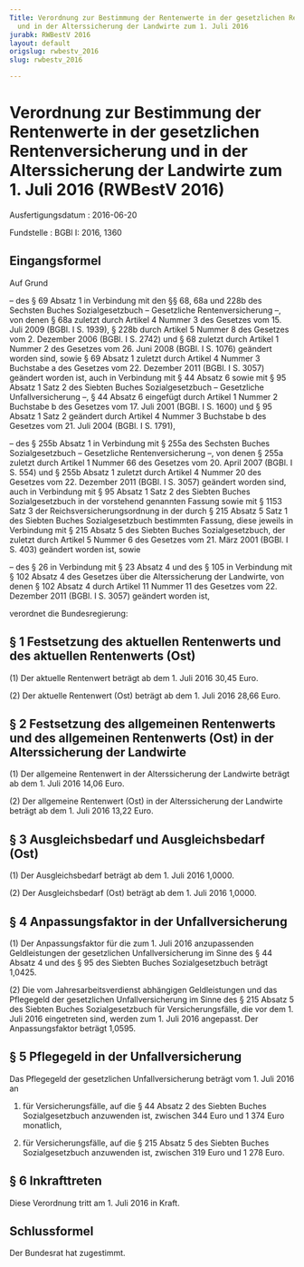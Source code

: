 ```yaml
---
Title: Verordnung zur Bestimmung der Rentenwerte in der gesetzlichen Rentenversicherung
  und in der Alterssicherung der Landwirte zum 1. Juli 2016
jurabk: RWBestV 2016
layout: default
origslug: rwbestv_2016
slug: rwbestv_2016

---
```


# Verordnung zur Bestimmung der Rentenwerte in der gesetzlichen Rentenversicherung und in der Alterssicherung der Landwirte zum 1. Juli 2016 (RWBestV 2016)

Ausfertigungsdatum
:   2016-06-20

Fundstelle
:   BGBl I: 2016, 1360


## Eingangsformel

Auf Grund

–   des § 69 Absatz 1 in Verbindung mit den §§ 68, 68a und 228b des
    Sechsten Buches Sozialgesetzbuch – Gesetzliche Rentenversicherung –,
    von denen § 68a zuletzt durch Artikel 4 Nummer 3 des Gesetzes vom 15.
    Juli 2009 (BGBl. I S. 1939), § 228b durch Artikel 5 Nummer 8 des
    Gesetzes vom 2. Dezember 2006 (BGBl. I S. 2742) und § 68 zuletzt durch
    Artikel 1 Nummer 2 des Gesetzes vom 26. Juni 2008 (BGBl. I S. 1076)
    geändert worden sind, sowie § 69 Absatz 1 zuletzt durch Artikel 4
    Nummer 3 Buchstabe a des Gesetzes vom 22. Dezember 2011 (BGBl. I S.
    3057) geändert worden ist, auch in Verbindung mit § 44 Absatz 6 sowie
    mit § 95 Absatz 1 Satz 2 des Siebten Buches Sozialgesetzbuch –
    Gesetzliche Unfallversicherung –, § 44 Absatz 6 eingefügt durch
    Artikel 1 Nummer 2 Buchstabe b des Gesetzes vom 17. Juli 2001 (BGBl. I
    S. 1600) und § 95 Absatz 1 Satz 2 geändert durch Artikel 4 Nummer 3
    Buchstabe b des Gesetzes vom 21. Juli 2004 (BGBl. I S. 1791),


–   des § 255b Absatz 1 in Verbindung mit § 255a des Sechsten Buches
    Sozialgesetzbuch – Gesetzliche Rentenversicherung –, von denen § 255a
    zuletzt durch Artikel 1 Nummer 66 des Gesetzes vom 20. April 2007
    (BGBl. I S. 554) und § 255b Absatz 1 zuletzt durch Artikel 4 Nummer 20
    des Gesetzes vom 22. Dezember 2011 (BGBl. I S. 3057) geändert worden
    sind, auch in Verbindung mit § 95 Absatz 1 Satz 2 des Siebten Buches
    Sozialgesetzbuch in der vorstehend genannten Fassung sowie mit § 1153
    Satz 3 der Reichsversicherungsordnung in der durch § 215 Absatz 5 Satz
    1 des Siebten Buches Sozialgesetzbuch bestimmten Fassung, diese
    jeweils in Verbindung mit § 215 Absatz 5 des Siebten Buches
    Sozialgesetzbuch, der zuletzt durch Artikel 5 Nummer 6 des Gesetzes
    vom 21. März 2001 (BGBl. I S. 403) geändert worden ist, sowie


–   des § 26 in Verbindung mit § 23 Absatz 4 und des § 105 in Verbindung
    mit § 102 Absatz 4 des Gesetzes über die Alterssicherung der
    Landwirte, von denen § 102 Absatz 4 durch Artikel 11 Nummer 11 des
    Gesetzes vom 22. Dezember 2011 (BGBl. I S. 3057) geändert worden ist,



verordnet die Bundesregierung:


## § 1 Festsetzung des aktuellen Rentenwerts und des aktuellen Rentenwerts (Ost)

(1) Der aktuelle Rentenwert beträgt ab dem 1. Juli 2016 30,45 Euro.

(2) Der aktuelle Rentenwert (Ost) beträgt ab dem 1. Juli 2016 28,66
Euro.


## § 2 Festsetzung des allgemeinen Rentenwerts und des allgemeinen Rentenwerts (Ost) in der Alterssicherung der Landwirte

(1) Der allgemeine Rentenwert in der Alterssicherung der Landwirte
beträgt ab dem 1. Juli 2016 14,06 Euro.

(2) Der allgemeine Rentenwert (Ost) in der Alterssicherung der
Landwirte beträgt ab dem 1. Juli 2016 13,22 Euro.


## § 3 Ausgleichsbedarf und Ausgleichsbedarf (Ost)

(1) Der Ausgleichsbedarf beträgt ab dem 1. Juli 2016 1,0000.

(2) Der Ausgleichsbedarf (Ost) beträgt ab dem 1. Juli 2016 1,0000.


## § 4 Anpassungsfaktor in der Unfallversicherung

(1) Der Anpassungsfaktor für die zum 1. Juli 2016 anzupassenden
Geldleistungen der gesetzlichen Unfallversicherung im Sinne des § 44
Absatz 4 und des § 95 des Siebten Buches Sozialgesetzbuch beträgt
1,0425.

(2) Die vom Jahresarbeitsverdienst abhängigen Geldleistungen und das
Pflegegeld der gesetzlichen Unfallversicherung im Sinne des § 215
Absatz 5 des Siebten Buches Sozialgesetzbuch für Versicherungsfälle,
die vor dem 1. Juli 2016 eingetreten sind, werden zum 1. Juli 2016
angepasst. Der Anpassungsfaktor beträgt 1,0595.


## § 5 Pflegegeld in der Unfallversicherung

Das Pflegegeld der gesetzlichen Unfallversicherung beträgt vom 1. Juli
2016 an

1.  für Versicherungsfälle, auf die § 44 Absatz 2 des Siebten Buches
    Sozialgesetzbuch anzuwenden ist, zwischen 344 Euro und 1 374 Euro
    monatlich,


2.  für Versicherungsfälle, auf die § 215 Absatz 5 des Siebten Buches
    Sozialgesetzbuch anzuwenden ist, zwischen 319 Euro und 1 278 Euro.





## § 6 Inkrafttreten

Diese Verordnung tritt am 1. Juli 2016 in Kraft.


## Schlussformel

Der Bundesrat hat zugestimmt.


